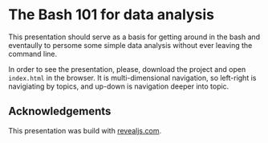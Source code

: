 # The Bash 101 for data analysis
This presentation should serve as a basis for getting around in the bash and eventaully to persome some simple data analysis without ever leaving the command line.

In order to see the presentation, please, download the project and open `index.html` in the browser. 
It is multi-dimensional navigation, so left-right is navigiating by topics, and up-down is navigation deeper into topic.

## Acknowledgements
This presentation was build with [revealjs.com](https://revealjs.com).
